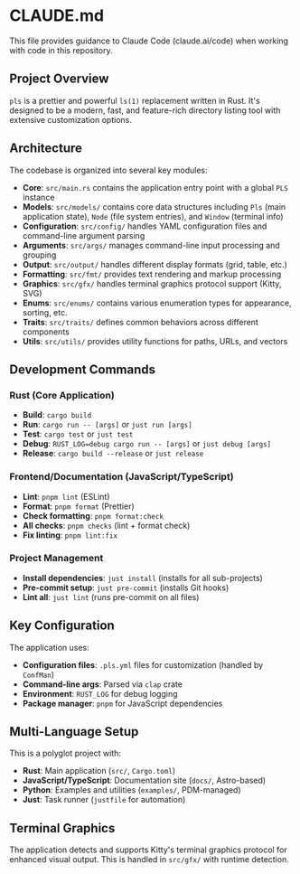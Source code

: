 # CLAUDE.md

This file provides guidance to Claude Code (claude.ai/code) when working with code in this repository.

## Project Overview

`pls` is a prettier and powerful `ls(1)` replacement written in Rust. It's designed to be a modern, fast, and feature-rich directory listing tool with extensive customization options.

## Architecture

The codebase is organized into several key modules:

- **Core**: `src/main.rs` contains the application entry point with a global `PLS` instance
- **Models**: `src/models/` contains core data structures including `Pls` (main application state), `Node` (file system entries), and `Window` (terminal info)
- **Configuration**: `src/config/` handles YAML configuration files and command-line argument parsing
- **Arguments**: `src/args/` manages command-line input processing and grouping
- **Output**: `src/output/` handles different display formats (grid, table, etc.)
- **Formatting**: `src/fmt/` provides text rendering and markup processing
- **Graphics**: `src/gfx/` handles terminal graphics protocol support (Kitty, SVG)
- **Enums**: `src/enums/` contains various enumeration types for appearance, sorting, etc.
- **Traits**: `src/traits/` defines common behaviors across different components
- **Utils**: `src/utils/` provides utility functions for paths, URLs, and vectors

## Development Commands

### Rust (Core Application)
- **Build**: `cargo build`
- **Run**: `cargo run -- [args]` or `just run [args]`
- **Test**: `cargo test` or `just test`
- **Debug**: `RUST_LOG=debug cargo run -- [args]` or `just debug [args]`
- **Release**: `cargo build --release` or `just release`

### Frontend/Documentation (JavaScript/TypeScript)
- **Lint**: `pnpm lint` (ESLint)
- **Format**: `pnpm format` (Prettier)
- **Check formatting**: `pnpm format:check`
- **All checks**: `pnpm checks` (lint + format check)
- **Fix linting**: `pnpm lint:fix`

### Project Management
- **Install dependencies**: `just install` (installs for all sub-projects)
- **Pre-commit setup**: `just pre-commit` (installs Git hooks)
- **Lint all**: `just lint` (runs pre-commit on all files)

## Key Configuration

The application uses:
- **Configuration files**: `.pls.yml` files for customization (handled by `ConfMan`)
- **Command-line args**: Parsed via `clap` crate
- **Environment**: `RUST_LOG` for debug logging
- **Package manager**: `pnpm` for JavaScript dependencies

## Multi-Language Setup

This is a polyglot project with:
- **Rust**: Main application (`src/`, `Cargo.toml`)
- **JavaScript/TypeScript**: Documentation site (`docs/`, Astro-based)
- **Python**: Examples and utilities (`examples/`, PDM-managed)
- **Just**: Task runner (`justfile` for automation)

## Terminal Graphics

The application detects and supports Kitty's terminal graphics protocol for enhanced visual output. This is handled in `src/gfx/` with runtime detection.